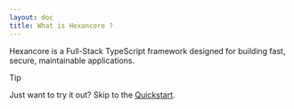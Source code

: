 ```yaml
---
layout: doc
title: What is Hexancore ?
---
```


Hexancore is a Full-Stack TypeScript framework designed for building fast, secure, maintainable applications.

> [!TIP]
> Just want to try it out? Skip to the [Quickstart](./getting-started).